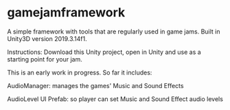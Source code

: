 # gamejamframework
A simple framework with tools that are regularly used in game jams. Built in Unity3D version 2019.3.14f1.

Instructions: Download this Unity project, open in Unity and use as a starting point for your jam. 


This is an early work in progress. So far it includes:

AudioManager: manages the games' Music and Sound Effects

AudioLevel UI Prefab: so player can set Music and Sound Effect audio levels
